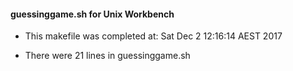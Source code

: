 ####  guessinggame.sh for Unix Workbench  ####

* This makefile was completed at: Sat Dec  2 12:16:14 AEST 2017

* There were 21 lines in guessinggame.sh

